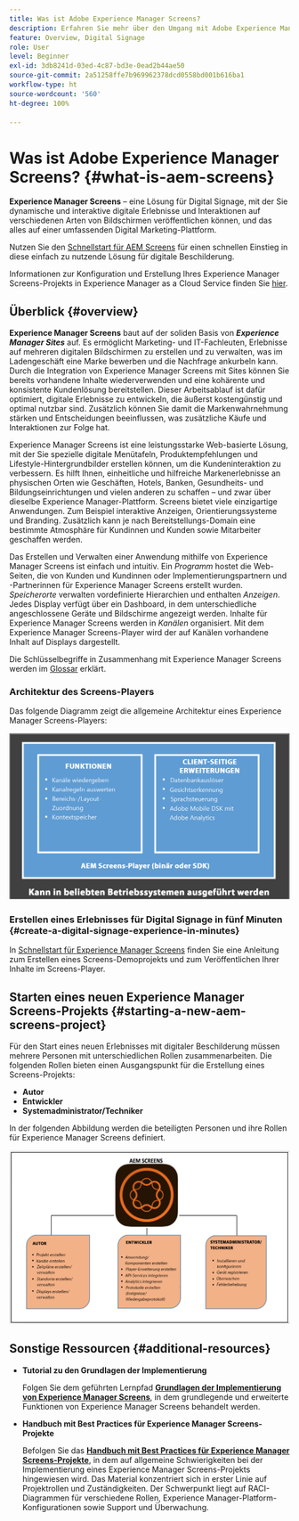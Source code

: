 ```yaml
---
title: Was ist Adobe Experience Manager Screens?
description: Erfahren Sie mehr über den Umgang mit Adobe Experience Manager Screens, einer Lösung für digitale Beschilderung, mit der Sie dynamische und interaktive digitale Erlebnisse und Interaktionen mit verschiedenen Arten von Bildschirmen auf einer umfassenden Digital Marketing-Plattform veröffentlichen können.
feature: Overview, Digital Signage
role: User
level: Beginner
exl-id: 3db8241d-03ed-4c87-bd3e-0ead2b44ae50
source-git-commit: 2a51258ffe7b969962378dcd0558bd001b616ba1
workflow-type: ht
source-wordcount: '560'
ht-degree: 100%

---
```


# Was ist Adobe Experience Manager Screens? {#what-is-aem-screens}

**Experience Manager Screens** – eine Lösung für Digital Signage, mit der Sie dynamische und interaktive digitale Erlebnisse und Interaktionen auf verschiedenen Arten von Bildschirmen veröffentlichen können, und das alles auf einer umfassenden Digital Marketing-Plattform.

Nutzen Sie den [Schnellstart für AEM Screens](kickstart-for-aem-screens.md) für einen schnellen Einstieg in diese einfach zu nutzende Lösung für digitale Beschilderung.

Informationen zur Konfiguration und Erstellung Ihres Experience Manager Screens-Projekts in Experience Manager as a Cloud Service finden Sie [hier](https://experienceleague.adobe.com/de/docs/experience-manager-screens/using/about-guide).

## Überblick {#overview}

**Experience Manager Screens** baut auf der soliden Basis von ***Experience Manager Sites*** auf. Es ermöglicht Marketing- und IT-Fachleuten, Erlebnisse auf mehreren digitalen Bildschirmen zu erstellen und zu verwalten, was im Ladengeschäft eine Marke bewerben und die Nachfrage ankurbeln kann.  Durch die Integration von Experience Manager Screens mit Sites können Sie bereits vorhandene Inhalte wiederverwenden und eine kohärente und konsistente Kundenlösung bereitstellen. Dieser Arbeitsablauf ist dafür optimiert, digitale Erlebnisse zu entwickeln, die äußerst kostengünstig und optimal nutzbar sind. Zusätzlich können Sie damit die Markenwahrnehmung stärken und Entscheidungen beeinflussen, was zusätzliche Käufe und Interaktionen zur Folge hat.

Experience Manager Screens ist eine leistungsstarke Web-basierte Lösung, mit der Sie spezielle digitale Menütafeln, Produktempfehlungen und Lifestyle-Hintergrundbilder erstellen können, um die Kundeninteraktion zu verbessern. Es hilft Ihnen, einheitliche und hilfreiche Markenerlebnisse an physischen Orten wie Geschäften, Hotels, Banken, Gesundheits- und Bildungseinrichtungen und vielen anderen zu schaffen – und zwar über dieselbe Experience Manager-Plattform. Screens bietet viele einzigartige Anwendungen. Zum Beispiel interaktive Anzeigen, Orientierungssysteme und Branding. Zusätzlich kann je nach Bereitstellungs-Domain eine bestimmte Atmosphäre für Kundinnen und Kunden sowie Mitarbeiter geschaffen werden.

Das Erstellen und Verwalten einer Anwendung mithilfe von Experience Manager Screens ist einfach und intuitiv. Ein *Programm* hostet die Web-Seiten, die von Kunden und Kundinnen oder Implementierungspartnern und -Partnerinnen für Experience Manager Screens erstellt wurden. *Speicherorte* verwalten vordefinierte Hierarchien und enthalten *Anzeigen*. Jedes Display verfügt über ein Dashboard, in dem unterschiedliche angeschlossene Geräte und Bildschirme angezeigt werden. Inhalte für Experience Manager Screens werden in *Kanälen* organisiert. Mit dem Experience Manager Screens-Player wird der auf Kanälen vorhandene Inhalt auf Displays dargestellt.

Die Schlüsselbegriffe in Zusammenhang mit Experience Manager Screens werden im [Glossar](screens-glossary.md) erklärt.

### Architektur des Screens-Players

Das folgende Diagramm zeigt die allgemeine Architektur eines Experience Manager Screens-Players:

![chlimage_1-29](assets/chlimage_1-29.png)

### Erstellen eines Erlebnisses für Digital Signage in fünf Minuten {#create-a-digital-signage-experience-in-minutes}

In [Schnellstart für Experience Manager Screens](kickstart-for-aem-screens.md) finden Sie eine Anleitung zum Erstellen eines Screens-Demoprojekts und zum Veröffentlichen Ihrer Inhalte im Screens-Player.

## Starten eines neuen Experience Manager Screens-Projekts {#starting-a-new-aem-screens-project}

Für den Start eines neuen Erlebnisses mit digitaler Beschilderung müssen mehrere Personen mit unterschiedlichen Rollen zusammenarbeiten. Die folgenden Rollen bieten einen Ausgangspunkt für die Erstellung eines Screens-Projekts:

* **Autor**
* **Entwickler**
* **Systemadministrator/Techniker**

In der folgenden Abbildung werden die beteiligten Personen und ihre Rollen für Experience Manager Screens definiert.

![chlimage_1-30](assets/chlimage_1-30.png)


## Sonstige Ressourcen {#additional-resources}

* **Tutorial zu den Grundlagen der Implementierung**

  Folgen Sie dem geführten Lernpfad **[Grundlagen der Implementierung von Experience Manager Screens](https://experienceleague.adobe.com/?launch=AEM-7a&amp;lang=de)**, in dem grundlegende und erweiterte Funktionen von Experience Manager Screens behandelt werden.

* **Handbuch mit Best Practices für Experience Manager Screens-Projekte**

  Befolgen Sie das **[Handbuch mit Best Practices für Experience Manager Screens-Projekte](/help/using/about-guide.md)**, in dem auf allgemeine Schwierigkeiten bei der Implementierung eines Experience Manager Screens-Projekts hingewiesen wird. Das Material konzentriert sich in erster Linie auf Projektrollen und Zuständigkeiten. Der Schwerpunkt liegt auf RACI-Diagrammen für verschiedene Rollen, Experience Manager-Platform-Konfigurationen sowie Support und Überwachung.

<!-- DEAD LINK * **New Adobe Customer Support Experience**

   Follow **[Customer One for Enterprise Help](https://docs.adobe.com/content/help/en/customer-one/using/home.htmlhome.html#)** to learn more about Admin Console Support tickets. -->

